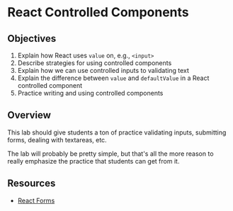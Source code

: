 # React Controlled Components

## Objectives

1. Explain how React uses `value` on, e.g., `<input>`
2. Describe strategies for using controlled components
3. Explain how we can use controlled inputs to validating text
4. Explain the difference between `value` and `defaultValue` in a React
   controlled component
5. Practice writing and using controlled components

## Overview

This lab should give students a ton of practice validating inputs, submitting
forms, dealing with textareas, etc.

The lab will probably be pretty simple, but that's all the more reason to
really emphasize the practice that students can get from it.

## Resources

- [React Forms](https://facebook.github.io/react/docs/forms.html)
